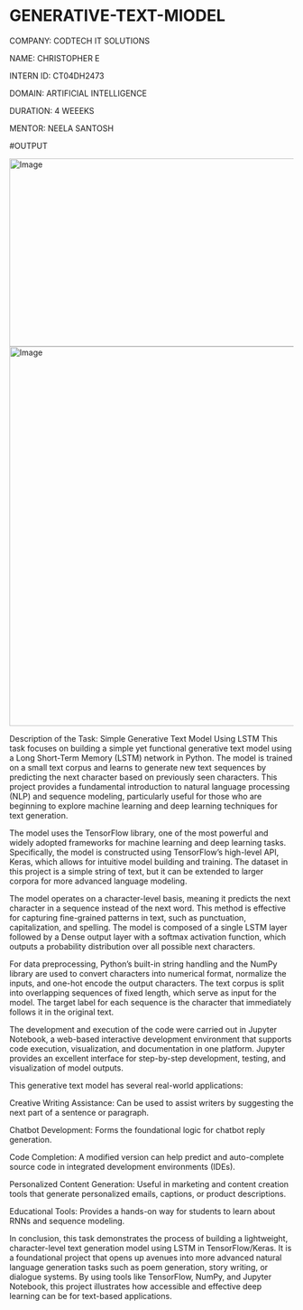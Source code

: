 # GENERATIVE-TEXT-MIODEL

COMPANY: CODTECH IT SOLUTIONS

NAME: CHRISTOPHER E

INTERN ID: CT04DH2473

DOMAIN: ARTIFICIAL INTELLIGENCE

DURATION: 4 WEEEKS

MENTOR: NEELA SANTOSH

#OUTPUT

<img width="901" height="333" alt="Image" src="https://github.com/user-attachments/assets/91703634-918d-4d80-a19a-5c8eea9ac9ad" />

<img width="1654" height="672" alt="Image" src="https://github.com/user-attachments/assets/24655d11-2f8b-44ba-b95e-0083d70a7973" />


Description of the Task: Simple Generative Text Model Using LSTM
This task focuses on building a simple yet functional generative text model using a Long Short-Term Memory (LSTM) network in Python. The model is trained on a small text corpus and learns to generate new text sequences by predicting the next character based on previously seen characters. This project provides a fundamental introduction to natural language processing (NLP) and sequence modeling, particularly useful for those who are beginning to explore machine learning and deep learning techniques for text generation.

The model uses the TensorFlow library, one of the most powerful and widely adopted frameworks for machine learning and deep learning tasks. Specifically, the model is constructed using TensorFlow’s high-level API, Keras, which allows for intuitive model building and training. The dataset in this project is a simple string of text, but it can be extended to larger corpora for more advanced language modeling.

The model operates on a character-level basis, meaning it predicts the next character in a sequence instead of the next word. This method is effective for capturing fine-grained patterns in text, such as punctuation, capitalization, and spelling. The model is composed of a single LSTM layer followed by a Dense output layer with a softmax activation function, which outputs a probability distribution over all possible next characters.

For data preprocessing, Python’s built-in string handling and the NumPy library are used to convert characters into numerical format, normalize the inputs, and one-hot encode the output characters. The text corpus is split into overlapping sequences of fixed length, which serve as input for the model. The target label for each sequence is the character that immediately follows it in the original text.

The development and execution of the code were carried out in Jupyter Notebook, a web-based interactive development environment that supports code execution, visualization, and documentation in one platform. Jupyter provides an excellent interface for step-by-step development, testing, and visualization of model outputs.

This generative text model has several real-world applications:

Creative Writing Assistance: Can be used to assist writers by suggesting the next part of a sentence or paragraph.

Chatbot Development: Forms the foundational logic for chatbot reply generation.

Code Completion: A modified version can help predict and auto-complete source code in integrated development environments (IDEs).

Personalized Content Generation: Useful in marketing and content creation tools that generate personalized emails, captions, or product descriptions.

Educational Tools: Provides a hands-on way for students to learn about RNNs and sequence modeling.

In conclusion, this task demonstrates the process of building a lightweight, character-level text generation model using LSTM in TensorFlow/Keras. It is a foundational project that opens up avenues into more advanced natural language generation tasks such as poem generation, story writing, or dialogue systems. By using tools like TensorFlow, NumPy, and Jupyter Notebook, this project illustrates how accessible and effective deep learning can be for text-based applications.

